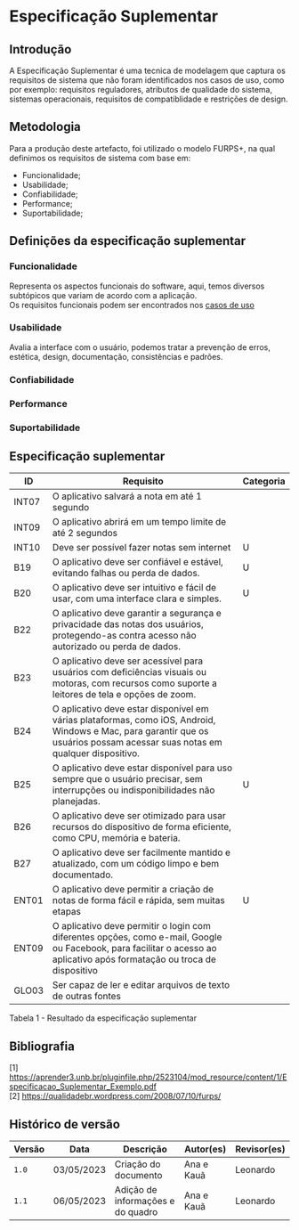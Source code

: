# Especificação Suplementar

## Introdução
A Especificação Suplementar é uma tecnica de modelagem que captura os requisitos de sistema que não foram identificados nos casos de uso, como por exemplo: requisitos reguladores, atributos de qualidade do sistema, sistemas operacionais, requisitos de compatiblidade e restrições de design.

## Metodologia 
Para a produção deste artefacto, foi utilizado o modelo FURPS+, na qual definimos os requisitos de sistema com base em:
  - Funcionalidade;
  - Usabilidade;
  - Confiabilidade;
  - Performance;
  - Suportabilidade;

## Definições da especificação suplementar
### Funcionalidade
Representa os aspectos funcionais do software, aqui, temos diversos subtópicos que variam de acordo com a aplicação.</br>
Os requisitos funcionais podem ser encontrados nos [casos de uso]()

### Usabilidade
Avalia a interface com o usuário, podemos tratar a prevenção de erros, estética, design, documentação, consistências e padrões.

### Confiabilidade

### Performance

### Suportabilidade

## Especificação suplementar
|    ID    |                                Requisito                                                   |Categoria|
|----------|--------------------------------------------------------------------------------------------|--------------|
|  INT07  |       O aplicativo salvará a nota em até 1 segundo                                          ||  
|  INT09  |       O aplicativo abrirá em um tempo limite de até 2 segundos                              ||    
|  INT10  |       Deve ser possível fazer notas sem internet                                            |U|  
|  B19    |       O aplicativo deve ser confiável e estável, evitando falhas ou perda de dados.         |U|
|  B20    |       O aplicativo deve ser intuitivo e fácil de usar, com uma interface clara e simples.   |U|
|  B22    |       O aplicativo deve garantir a segurança e privacidade das notas dos usuários, protegendo-as contra acesso não autorizado ou perda de dados.||
|  B23    |       O aplicativo deve ser acessível para usuários com deficiências visuais ou motoras, com recursos como suporte a leitores de tela e opções de zoom.||
|  B24    |       O aplicativo deve estar disponível em várias plataformas, como iOS, Android, Windows e Mac, para garantir que os usuários possam acessar suas notas em qualquer dispositivo.||
|  B25    |       O aplicativo deve estar disponível para uso sempre que o usuário precisar, sem interrupções ou indisponibilidades não planejadas.|U|
|  B26    |       O aplicativo deve ser otimizado para usar recursos do dispositivo de forma eficiente, como CPU, memória e bateria.||
|  B27    |       O aplicativo deve ser facilmente mantido e atualizado, com um código limpo e bem documentado.||
|  ENT01  |       O aplicativo deve permitir a criação de notas de forma fácil e rápida, sem muitas etapas|U|
|  ENT09  |       O aplicativo deve permitir o login com diferentes opções, como e-mail, Google ou Facebook, para facilitar o acesso ao aplicativo após formatação ou troca de dispositivo||
|  GLO03  |       Ser capaz de ler e editar arquivos de texto de outras fontes||

Tabela 1 - Resultado da especificação suplementar

## Bibliografia
[1] https://aprender3.unb.br/pluginfile.php/2523104/mod_resource/content/1/Especificacao_Suplementar_Exemplo.pdf </br>
[2] https://qualidadebr.wordpress.com/2008/07/10/furps/

## Histórico de versão
| Versão | Data | Descrição| Autor(es)| Revisor(es)
|--|--|--|--|--|
| `1.0` |03/05/2023|Criação do documento| Ana e Kauã | Leonardo|
| `1.1`|06/05/2023|Adição de informações e do quadro | Ana e Kauã | Leonardo|


